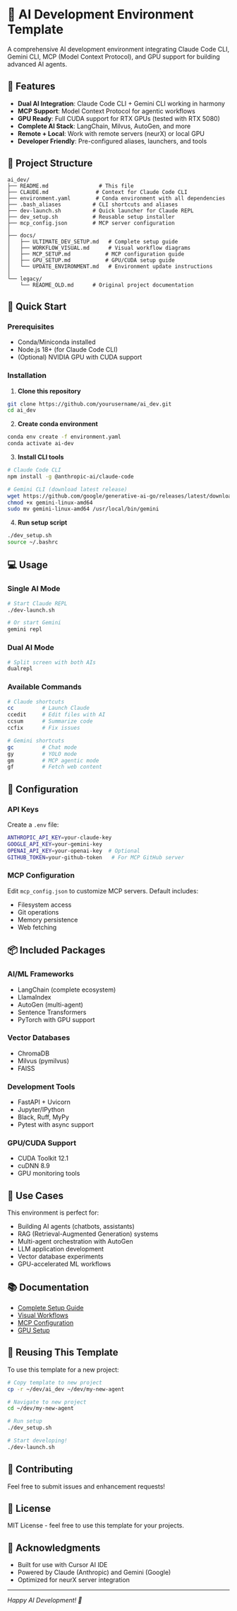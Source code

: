 # 🚀 AI Development Environment Template

A comprehensive AI development environment integrating Claude Code CLI, Gemini CLI, MCP (Model Context Protocol), and GPU support for building advanced AI agents.

## 🎯 Features

- **Dual AI Integration**: Claude Code CLI + Gemini CLI working in harmony
- **MCP Support**: Model Context Protocol for agentic workflows
- **GPU Ready**: Full CUDA support for RTX GPUs (tested with RTX 5080)
- **Complete AI Stack**: LangChain, Milvus, AutoGen, and more
- **Remote + Local**: Work with remote servers (neurX) or local GPU
- **Developer Friendly**: Pre-configured aliases, launchers, and tools

## 📁 Project Structure

```
ai_dev/
├── README.md                # This file
├── CLAUDE.md               # Context for Claude Code CLI
├── environment.yaml        # Conda environment with all dependencies
├── .bash_aliases          # CLI shortcuts and aliases
├── dev-launch.sh          # Quick launcher for Claude REPL
├── dev_setup.sh           # Reusable setup installer
├── mcp_config.json        # MCP server configuration
│
├── docs/
│   ├── ULTIMATE_DEV_SETUP.md   # Complete setup guide
│   ├── WORKFLOW_VISUAL.md      # Visual workflow diagrams
│   ├── MCP_SETUP.md           # MCP configuration guide
│   ├── GPU_SETUP.md           # GPU/CUDA setup guide
│   └── UPDATE_ENVIRONMENT.md   # Environment update instructions
│
└── legacy/
    └── README_OLD.md      # Original project documentation
```

## 🚀 Quick Start

### Prerequisites
- Conda/Miniconda installed
- Node.js 18+ (for Claude Code CLI)
- (Optional) NVIDIA GPU with CUDA support

### Installation

1. **Clone this repository**
```bash
git clone https://github.com/yourusername/ai_dev.git
cd ai_dev
```

2. **Create conda environment**
```bash
conda env create -f environment.yaml
conda activate ai-dev
```

3. **Install CLI tools**
```bash
# Claude Code CLI
npm install -g @anthropic-ai/claude-code

# Gemini CLI (download latest release)
wget https://github.com/google/generative-ai-go/releases/latest/download/gemini-linux-amd64
chmod +x gemini-linux-amd64
sudo mv gemini-linux-amd64 /usr/local/bin/gemini
```

4. **Run setup script**
```bash
./dev_setup.sh
source ~/.bashrc
```

## 💻 Usage

### Single AI Mode
```bash
# Start Claude REPL
./dev-launch.sh

# Or start Gemini
gemini repl
```

### Dual AI Mode
```bash
# Split screen with both AIs
dualrepl
```

### Available Commands
```bash
# Claude shortcuts
cc         # Launch Claude
ccedit     # Edit files with AI
ccsum      # Summarize code
ccfix      # Fix issues

# Gemini shortcuts
gc         # Chat mode
gy         # YOLO mode
gm         # MCP agentic mode
gf         # Fetch web content
```

## 🔧 Configuration

### API Keys
Create a `.env` file:
```bash
ANTHROPIC_API_KEY=your-claude-key
GOOGLE_API_KEY=your-gemini-key
OPENAI_API_KEY=your-openai-key  # Optional
GITHUB_TOKEN=your-github-token   # For MCP GitHub server
```

### MCP Configuration
Edit `mcp_config.json` to customize MCP servers. Default includes:
- Filesystem access
- Git operations
- Memory persistence
- Web fetching

## 📦 Included Packages

### AI/ML Frameworks
- LangChain (complete ecosystem)
- LlamaIndex
- AutoGen (multi-agent)
- Sentence Transformers
- PyTorch with GPU support

### Vector Databases
- ChromaDB
- Milvus (pymilvus)
- FAISS

### Development Tools
- FastAPI + Uvicorn
- Jupyter/IPython
- Black, Ruff, MyPy
- Pytest with async support

### GPU/CUDA Support
- CUDA Toolkit 12.1
- cuDNN 8.9
- GPU monitoring tools

## 🎯 Use Cases

This environment is perfect for:
- Building AI agents (chatbots, assistants)
- RAG (Retrieval-Augmented Generation) systems
- Multi-agent orchestration with AutoGen
- LLM application development
- Vector database experiments
- GPU-accelerated ML workflows

## 📚 Documentation

- [Complete Setup Guide](docs/ULTIMATE_DEV_SETUP.md)
- [Visual Workflows](docs/WORKFLOW_VISUAL.md)
- [MCP Configuration](docs/MCP_SETUP.md)
- [GPU Setup](docs/GPU_SETUP.md)

## 🔄 Reusing This Template

To use this template for a new project:

```bash
# Copy template to new project
cp -r ~/dev/ai_dev ~/dev/my-new-agent

# Navigate to new project
cd ~/dev/my-new-agent

# Run setup
./dev_setup.sh

# Start developing!
./dev-launch.sh
```

## 🤝 Contributing

Feel free to submit issues and enhancement requests!

## 📄 License

MIT License - feel free to use this template for your projects.

## 🙏 Acknowledgments

- Built for use with Cursor AI IDE
- Powered by Claude (Anthropic) and Gemini (Google)
- Optimized for neurX server integration

---

*Happy AI Development! 🤖*